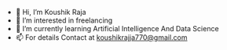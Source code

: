 - 👋 Hi, I’m Koushik Raja
- 👀 I’m interested in freelancing
- 🌱 I’m currently learning Artificial Intelligence And Data Science
- 📫 For details Contact at koushikrajja770@gmail.com


<!---
KOUSHIKRAJA2004/KOUSHIKRAJA2004 is a ✨ special ✨ repository because its `README.md` (this file) appears on your GitHub profile.
You can click the Preview link to take a look at your changes.
--->
